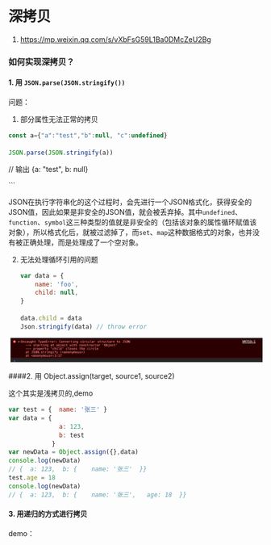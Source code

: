 # 深拷贝

1. https://mp.weixin.qq.com/s/vXbFsG59L1Ba0DMcZeU2Bg

### 如何实现深拷贝？

#### 1. 用 `JSON.parse(JSON.stringify())`



问题：

1. 部分属性无法正常的拷贝

```js
const a={"a":"test","b":null, "c":undefined}

JSON.parse(JSON.stringify(a))
```

// 输出 ​{​a: "test", b: null}

\```

JSON在执行字符串化的这个过程时，会先进行一个JSON格式化，获得安全的JSON值，因此如果是非安全的JSON值，就会被丢弃掉。其中`undefined`、`function`、`symbol`这三种类型的值就是非安全的（包括该对象的属性循环赋值该对象），所以格式化后，就被过滤掉了，而`set`、`map`这种数据格式的对象，也并没有被正确处理，而是处理成了一个空对象。

2. 无法处理循环引用的问题

   ```js
   var data = {
       name: 'foo',
       child: null,
   }
   
   data.child = data
   Json.stringify(data) // throw error
   
   ```

![image-20201010170618985](../images/image-20201010170618985.png)

####2. 用 Object.assign(target, source1, source2)

这个其实是浅拷贝的,demo

```js
var test = {  name: '张三' }
var data = { 
              a: 123,
              b: test
            }
var newData = Object.assign({},data)
console.log(newData) 
// {  a: 123,  b: {    name: '张三'  }}
test.age = 18
console.log(newData)
// {  a: 123,  b: {    name: '张三',   age: 18  }}

```



#### 3. 用递归的方式进行拷贝

demo：

